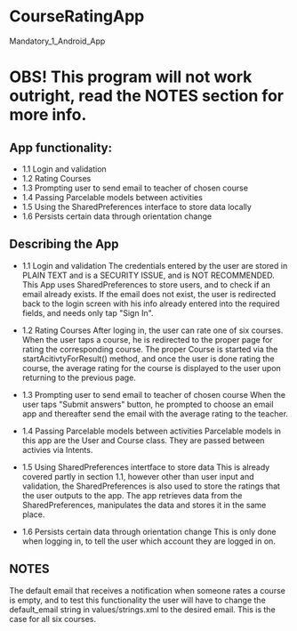# CourseRatingApp
Mandatory_1_Android_App

# OBS! This program will not work outright, read the NOTES section for more info.

## App functionality:
* 1.1 Login and validation
* 1.2 Rating Courses
* 1.3 Prompting user to send email to teacher of chosen course
* 1.4 Passing Parcelable models between activities
* 1.5 Using the SharedPreferences interface to store data locally
* 1.6 Persists certain data through orientation change

## Describing the App
* 1.1 Login and validation
The credentials entered by the user are stored in PLAIN TEXT and is a SECURITY ISSUE, and is NOT RECOMMENDED.
This App uses SharedPreferences to store users, and to check if an email already exists. If the email does not exist,
the user is redirected back to the login screen with his info already entered into the required fields, and needs only tap "Sign In".

* 1.2 Rating Courses 
After loging in, the user can rate one of six courses. When the user taps a course, he is redirected to the proper page for rating
the corresponding course. The proper Course is started via the startAcitivtyForResult() method, and once the user is done rating the course,
the average rating for the course is displayed to the user upon returning to the previous page.

* 1.3 Prompting user to send email to teacher of chosen course
When the user taps "Submit answers" button, he prompted to choose an email app and thereafter send the email with the average rating
to the teacher.

* 1.4 Passing Parcelable models between activities
Parcelable models in this app are the User and Course class. They are passed between activies via Intents.

* 1.5 Using SharedPreferences intertface to store data
This is already covered partly in section 1.1, however other than user input and validation, the SharedPreferences is also used to
store the ratings that the user outputs to the app. The app retrieves data from the SharedPreferences, manipulates the data and stores 
it in the same place.

* 1.6 Persists certain data through orientation change
This is only done when logging in, to tell the user which account they are logged in on.



## NOTES
The default email that receives a notification when someone rates a course is empty, and to test this functionality the user will have
to change the default_email string in values/strings.xml to the desired email. This is the case for all six courses.
